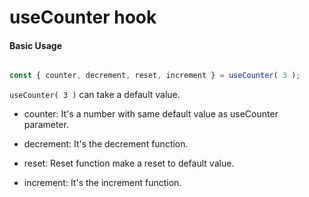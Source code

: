 # useCounter hook

#### Basic Usage


``` js

const { counter, decrement, reset, increment } = useCounter( 3 );

```

```useCounter( 3 )``` can take a default value.

- counter: It's a number with same default value as useCounter parameter.

- decrement: It's the decrement function.

- reset: Reset function make a reset to default value.

- increment: It's the increment function.
